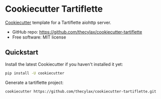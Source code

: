 # Cookiecutter Tartiflette

[Cookiecutter](https://github.com/audreyr/cookiecutter) template for a Tartiflette aiohttp server.

- GitHub repo: https://github.com/thecylax/cookiecutter-tartiflette
- Free software: MIT license

## Quickstart

Install the latest Cookiecutter if you haven't installed it yet:

``` bash
pip install -U cookiecutter
```

Generate a tartiflette project:

``` bash
cookiecutter https://github.com/thecylax/cookiecutter-tartiflette.git
```
